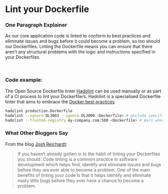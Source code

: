 # Lint your Dockerfile

### One Paragraph Explainer

As our core application code is linted to conform to best practices and eliminate issues and bugs before it could become a problem, so too should our Dockerfiles. Linting the Dockerfile means you can ensure that there aren’t any structural problems with the logic and instructions specified in your Dockerfiles.

<br/>

### Code example:
The Open Source Dockerfile linter [Hadolint](https://github.com/hadolint/hadolint) can be used manually or as part of a CI process to lint your Dockerfile/s. Hadolint is a specialised Dockerfile linter that aims to embrace the [Docker best practices](https://docs.docker.com/develop/develop-images/dockerfile_best-practices/)

```bash
hadolint production.Dockerfile
hadolint --ignore DL3003 --ignore DL3006 <Dockerfile> # exclude specific rules
hadolint --trusted-registry my-company.com:500 <Dockerfile> # Warn when using untrusted FROM images
```

### What Other Bloggers Say

From the blog [Josh Reichardt](https://thepracticalsysadmin.com/lint-your-dockerfiles-with-hadolint/):
> If you haven’t already gotten in to the habit of linting your Dockerfiles you should.  Code linting is a common practice in software development which helps find, identify and eliminate issues and bugs before they are ever able to become a problem.  One of the main benefits of linting your code is that it helps identify and eliminate nasty little bugs before they ever have a chance to become a problem.

<br/>
